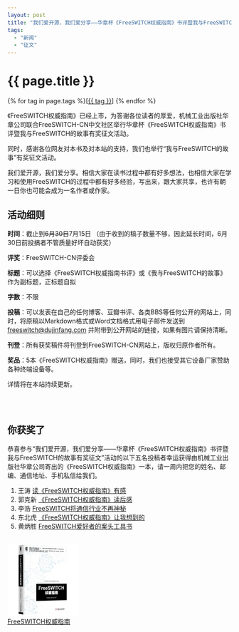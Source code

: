```yaml
---
layout: post
title: "我们爱开源，我们爱分享——华章杯《FreeSWITCH权威指南》书评暨我与FreeSWITCH的故事有奖征文"
tags:
  - "新闻"
  - "征文"
---
```


# {{ page.title }}

<div class="tags">
{% for tag in page.tags %}[<a class="tag" href="/tags.html#{{ tag }}">{{ tag }}</a>] {% endfor %}
</div>

《FreeSWITCH权威指南》已经上市，为答谢各位读者的厚爱，机械工业出版社华章公司联合FreeSWITCH-CN中文社区举行华章杯《FreeSWITCH权威指南》书评暨我与FreeSWITCH的故事有奖征文活动。

同时，感谢各位网友对本书及对本站的支持，我们也举行“我与FreeSWITCH的故事”有奖征文活动。

我们爱开源，我们爱分享。相信大家在读书过程中都有好多想法，也相信大家在学习和使用FreeSWITCH的过程中都有好多经验，写出来，跟大家共享，也许有朝一日你也可能会成为一名作者或作家。


## 活动细则

**时间**：截止到<s>6月30日</s>7月15日 （由于收到的稿子数量不够，因此延长时间，6月30日前投搞者不管质量好坏自动获奖）

**评奖**：FreeSWITCH-CN评委会

**标题**：可以选择《FreeSWITCH权威指南书评》或《我与FreeSWITCH的故事》作为副标题，正标题自拟

**字数**：不限

**投稿**：可以发表在自己的任何博客、豆瓣书评、各类BBS等任何公开的网站上，同时，将原稿以Markdown格式或Word文档格式用电子邮件发送到 freeswitch@dujinfang.com 并附带到公开网站的链接，如果有图片请保持清晰。

**刊登**：所有获奖稿件将刊登到FreeSWITCH-CN网站上，版权归原作者所有。

**奖品**：5本《FreeSWITCH权威指南》赠送，同时，我们也接受其它设备厂家赞助各种终端设备等。

详情将在本站持续更新。

<br /><br />

## 你获奖了

恭喜参与“我们爱开源，我们爱分享——华章杯《FreeSWITCH权威指南》书评暨我与FreeSWITCH的故事有奖征文”活动的以下五名投稿者幸运获得由机械工业出版社华章公司寄出的《FreeSWITCH权威指南》一本，请一周内把您的姓名、邮编、通信地址、手机私信给我们。

1. 王涛 [读《FreeSWITCH权威指南》有感](http://www.freeswitch.org.cn/2014/07/06/FreeSWITCH-The-Definitive-Guide-book-report.html) 
2. 郭克新 [《FreeSWITCH权威指南》读后感](http://www.freeswitch.org.cn/2014/07/06/FreeSWITCH-The-Definitive-Guide-reader-response.html)
3. 李浩 [FreeSWITCH将通信行业不再神秘](http://www.freeswitch.org.cn/2014/07/06/FreeSWITCH-will-The-Communications-Industry-is-no-longer-a-mystery.html)
4. 东北虎 [《FreeSWITCH权威指南》让我想到的](http://www.freeswitch.org.cn/2014/07/09/FreeSWITCH-The-Definitive-Guide-let-me-think.html)
5. 黄炳胜 [FreeSWITCH爱好者的案头工具书](http://www.freeswitch.org.cn/2014/07/11/FreeSWITCH-lover's-desk-reference-book.html)

<br />
<a href="http://book.dujinfang.com">
<img src="/images/FSDG.jpg" alt="FreeSWITCH权威指南" /><br />FreeSWITCH权威指南</a>